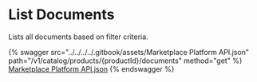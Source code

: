 # List Documents

Lists all documents based on filter criteria.

{% swagger src="../../../../.gitbook/assets/Marketplace Platform API.json" path="/v1/catalog/products/{productId}/documents" method="get" %}
[Marketplace Platform API.json](<../../../../.gitbook/assets/Marketplace Platform API.json>)
{% endswagger %}
